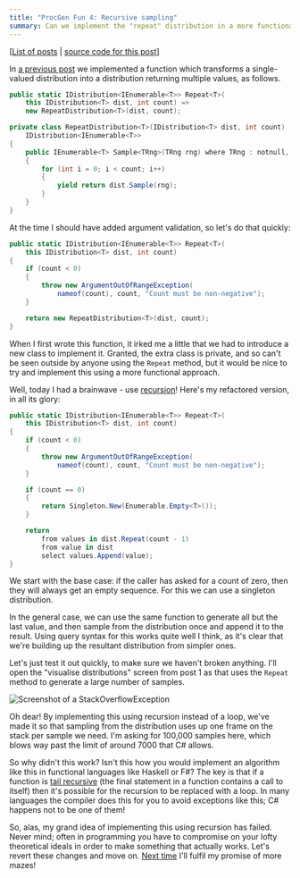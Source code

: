 ```yaml
---
title: "ProcGen Fun 4: Recursive sampling"
summary: Can we implement the "repeat" distribution in a more functional way?
---
```


[[List of posts](/2024/12/18/PGF-00/#list-of-posts) | [source code for this
post](https://github.com/djcarter85/ProcGenFun/tree/post-04)]

In [a previous post](/2025/01/01/PGF-02) we implemented a function which
transforms a single-valued distribution into a distribution returning multiple
values, as follows.

```cs
public static IDistribution<IEnumerable<T>> Repeat<T>(
    this IDistribution<T> dist, int count) =>
    new RepeatDistribution<T>(dist, count);

private class RepeatDistribution<T>(IDistribution<T> dist, int count) :
    IDistribution<IEnumerable<T>>
{
    public IEnumerable<T> Sample<TRng>(TRng rng) where TRng : notnull, IRng
    {
        for (int i = 0; i < count; i++)
        {
            yield return dist.Sample(rng);
        }
    }
}
```

At the time I should have added argument validation, so let's do that quickly:

```cs
public static IDistribution<IEnumerable<T>> Repeat<T>(
    this IDistribution<T> dist, int count)
{
    if (count < 0)
    {
        throw new ArgumentOutOfRangeException(
            nameof(count), count, "Count must be non-negative");
    }

    return new RepeatDistribution<T>(dist, count);
}
```

When I first wrote this function, it irked me a little that we had to introduce
a new class to implement it. Granted, the extra class is private, and so can't
be seen outside by anyone using the `Repeat` method, but it would be nice to try
and implement this using a more functional approach.

Well, today I had a brainwave - use
[recursion](https://en.wikipedia.org/wiki/Recursion_(computer_science))! Here's
my refactored version, in all its glory:

```cs
public static IDistribution<IEnumerable<T>> Repeat<T>(
    this IDistribution<T> dist, int count)
{
    if (count < 0)
    {
        throw new ArgumentOutOfRangeException(
            nameof(count), count, "Count must be non-negative");
    }

    if (count == 0)
    {
        return Singleton.New(Enumerable.Empty<T>());
    }

    return
        from values in dist.Repeat(count - 1)
        from value in dist
        select values.Append(value);
}
```

We start with the base case: if the caller has asked for a count of zero, then
they will always get an empty sequence. For this we can use a singleton
distribution.

In the general case, we can use the same function to generate all but the last
value, and then sample from the distribution once and append it to the result.
Using query syntax for this works quite well I think, as it's clear that we're
building up the resultant distribution from simpler ones.

Let's just test it out quickly, to make sure we haven't broken anything. I'll
open the "visualise distributions" screen from post 1 as that uses the `Repeat`
method to generate a large number of samples.

![Screenshot of a
StackOverflowException](/assets/images/2025-09-04-PGF-04/error.png)

Oh dear! By implementing this using recursion instead of a loop, we've made it
so that sampling from the distribution uses up one frame on the stack per sample
we need. I'm asking for 100,000 samples here, which blows way past the limit of
around 7000 that C# allows.

So why didn't this work? Isn't this how you would implement an algorithm like
this in functional languages like Haskell or F#? The key is that if a function
is [tail recursive](https://en.wikipedia.org/wiki/Tail_call) (the final
statement in a function contains a call to itself) then it's possible for the
recursion to be replaced with a loop. In many languages the compiler does this
for you to avoid exceptions like this; C# happens not to be one of them!

So, alas, my grand idea of implementing this using recursion has failed. Never
mind; often in programming you have to compromise on your lofty theoretical
ideals in order to make something that actually works. Let's revert these
changes and move on. [Next time](/2025/10/20/PGF-05) I'll fulfil my promise of
more mazes!
